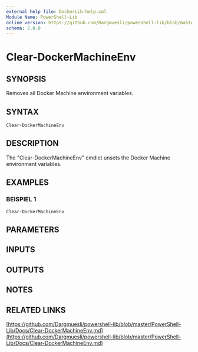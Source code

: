 ```yaml
---
external help file: DockerLib-help.xml
Module Name: PowerShell-Lib
online version: https://github.com/Dargmuesli/powershell-lib/blob/master/PowerShell-Lib/Docs/Clear-DockerMachineEnv.md
schema: 2.0.0
---
```


# Clear-DockerMachineEnv

## SYNOPSIS
Removes all Docker Machine environment variables.

## SYNTAX

```
Clear-DockerMachineEnv
```

## DESCRIPTION
The "Clear-DockerMachineEnv" cmdlet unsets the Docker Machine environment variables.

## EXAMPLES

### BEISPIEL 1
```
Clear-DockerMachineEnv
```

## PARAMETERS

## INPUTS

## OUTPUTS

## NOTES

## RELATED LINKS

[https://github.com/Dargmuesli/powershell-lib/blob/master/PowerShell-Lib/Docs/Clear-DockerMachineEnv.md](https://github.com/Dargmuesli/powershell-lib/blob/master/PowerShell-Lib/Docs/Clear-DockerMachineEnv.md)

